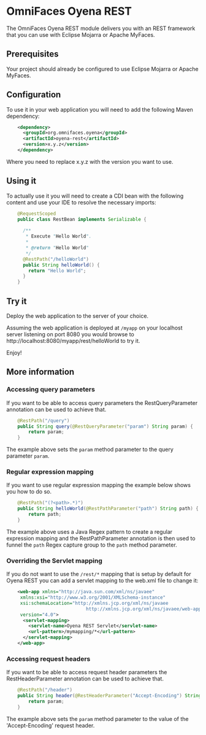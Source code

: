 
# OmniFaces Oyena REST

The OmniFaces Oyena REST module delivers you with an REST framework that you
can use with Eclipse Mojarra or Apache MyFaces.

## Prerequisites

Your project should already be configured to use Eclipse Mojarra or Apache
MyFaces.

## Configuration

To use it in your web application you will need to add the following Maven
dependency:

```xml
    <dependency>
      <groupId>org.omnifaces.oyena</groupId>
      <artifactId>oyena-rest</artifactId>
      <version>x.y.z</version>
    </dependency>
```

Where you need to replace x.y.z with the version you want to use.

## Using it

To actually use it you will need to create a CDI bean with the following content
and use your IDE to resolve the necessary imports:

```java
    @RequestScoped
    public class RestBean implements Serializable {
 
      /**
       * Execute "Hello World".
       *
       * @return "Hello World"
       */
      @RestPath("/helloWorld")
      public String helloWorld() {
        return "Hello World";
      }
    }
```

## Try it

Deploy the web application to the server of your choice.

Assuming the web application is deployed at `/myapp` on your localhost server
listening on port 8080 you would browse to 
http://localhost:8080/myapp/rest/helloWorld to try it.

Enjoy!

## More information

### Accessing query parameters

If you want to be able to access query parameters the RestQueryParameter
annotation can be used to achieve that.

```java
    @RestPath("/query")
    public String query(@RestQueryParameter("param") String param) {
        return param;
    }
```

The example above sets the `param` method parameter to the query parameter `param`.

### Regular expression mapping

If you want to use regular expression mapping the example below shows you how to
do so.

```java
    @RestPath("(?<path>.*)")
    public String helloWorld(@RestPathParameter("path") String path) {
        return path;
    }
```

The example above uses a Java Regex pattern to create a regular expression mapping
and the RestPathParameter annotation is then used to funnel the `path` Regex 
capture group to the `path` method parameter.

### Overriding the Servlet mapping

If you do not want to use the `/rest/*` mapping that is setup by default for
Oyena REST you can add a servlet mapping to the web.xml file to change it:

```xml
    <web-app xmlns="http://java.sun.com/xml/ns/javaee"
	 xmlns:xsi="http://www.w3.org/2001/XMLSchema-instance"
	 xsi:schemaLocation="http://xmlns.jcp.org/xml/ns/javaee
                             http://xmlns.jcp.org/xml/ns/javaee/web-app_4_0.xsd"
	 version="4.0">
      <servlet-mapping>
        <servlet-name>Oyena REST Servlet</servlet-name>
        <url-pattern>/mymapping/*</url-pattern>
      </servlet-mapping>
    </web-app>
```

### Accessing request headers

If you want to be able to access request header parameters the RestHeaderParameter
annotation can be used to achieve that.

```java
    @RestPath("/header")
    public String header(@RestHeaderParameter("Accept-Encoding") String param) {
        return param;
    }
```

The example above sets the `param` method parameter to the value of the 
'Accept-Encoding' request header.
